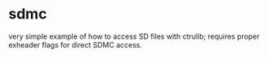 sdmc
=======

very simple example of how to access SD files with ctrulib; requires proper exheader flags for direct SDMC access.
